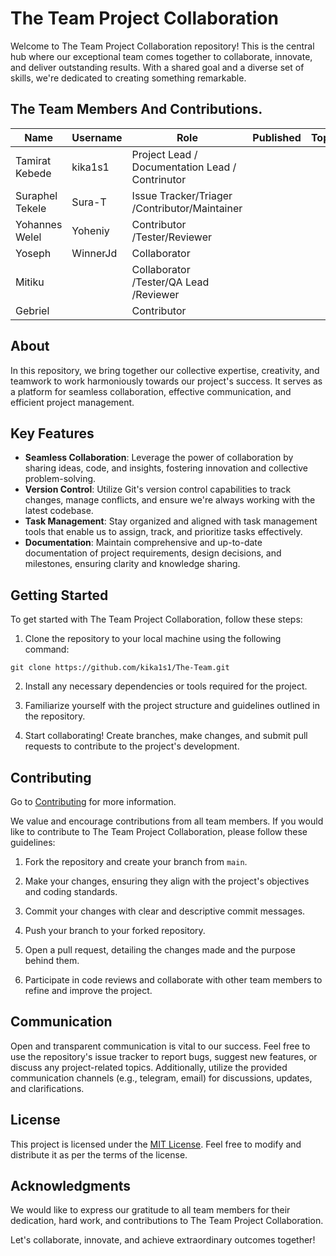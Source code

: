 # The Team Project Collaboration

Welcome to The Team Project Collaboration repository! This is the central hub where our exceptional team comes together to collaborate, innovate, and deliver outstanding results. With a shared goal and a diverse set of skills, we're dedicated to creating something remarkable.

## The Team Members And Contributions.

| Name            | Username | Role                                            | Published | Topic |
| --------------- | -------- | ----------------------------------------------- | --------- | ----- |
| Tamirat Kebede  | kika1s1  | Project Lead / Documentation Lead / Contrinutor |           |       |
| Suraphel Tekele | Sura-T   | Issue Tracker/Triager /Contributor/Maintainer   |           |       |
| Yohannes Welel  |Yoheniy   | Contributor /Tester/Reviewer                    |           |       |
| Yoseph          |WinnerJd       | Collaborator                                    |           |       |
| Mitiku          |          | Collaborator /Tester/QA Lead /Reviewer          |           |       |
| Gebriel         |          | Contributor                                     |           |       |

## About

In this repository, we bring together our collective expertise, creativity, and teamwork to work harmoniously towards our project's success. It serves as a platform for seamless collaboration, effective communication, and efficient project management.

## Key Features

- **Seamless Collaboration**: Leverage the power of collaboration by sharing ideas, code, and insights, fostering innovation and collective problem-solving.
- **Version Control**: Utilize Git's version control capabilities to track changes, manage conflicts, and ensure we're always working with the latest codebase.
- **Task Management**: Stay organized and aligned with task management tools that enable us to assign, track, and prioritize tasks effectively.
- **Documentation**: Maintain comprehensive and up-to-date documentation of project requirements, design decisions, and milestones, ensuring clarity and knowledge sharing.

## Getting Started

To get started with The Team Project Collaboration, follow these steps:

1. Clone the repository to your local machine using the following command:<br>

```
git clone https://github.com/kika1s1/The-Team.git
```

2. Install any necessary dependencies or tools required for the project.

3. Familiarize yourself with the project structure and guidelines outlined in the repository.

4. Start collaborating! Create branches, make changes, and submit pull requests to contribute to the project's development.

## Contributing 
Go to [Contributing](CONTRIBUTING.md) for more information.


We value and encourage contributions from all team members. If you would like to contribute to The Team Project Collaboration, please follow these guidelines:

1. Fork the repository and create your branch from `main`.

2. Make your changes, ensuring they align with the project's objectives and coding standards.

3. Commit your changes with clear and descriptive commit messages.

4. Push your branch to your forked repository.

5. Open a pull request, detailing the changes made and the purpose behind them.

6. Participate in code reviews and collaborate with other team members to refine and improve the project.

## Communication

Open and transparent communication is vital to our success. Feel free to use the repository's issue tracker to report bugs, suggest new features, or discuss any project-related topics. Additionally, utilize the provided communication channels (e.g., telegram, email) for discussions, updates, and clarifications.

## License

This project is licensed under the [MIT License](LICENSE). Feel free to modify and distribute it as per the terms of the license.

## Acknowledgments

We would like to express our gratitude to all team members for their dedication, hard work, and contributions to The Team Project Collaboration.

Let's collaborate, innovate, and achieve extraordinary outcomes together!
